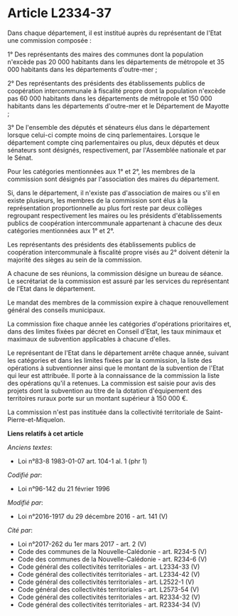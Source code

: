 # Article L2334-37

Dans chaque département, il est institué auprès du représentant de l'Etat une commission composée : 

1° Des représentants des maires des communes dont la population n'excède pas 20 000 habitants dans les départements de
métropole et 35 000 habitants dans les départements d'outre-mer ; 

2° Des représentants des présidents des établissements publics de coopération intercommunale à fiscalité propre dont la
population n'excède pas 60 000 habitants dans les départements de métropole et 150 000 habitants dans les départements
d'outre-mer et le Département de Mayotte ;

3° De l'ensemble des députés et sénateurs élus dans le département lorsque celui-ci compte moins de cinq parlementaires.
Lorsque le département compte cinq parlementaires ou plus, deux députés et deux sénateurs sont désignés, respectivement, par
l'Assemblée nationale et par le Sénat. 

Pour les catégories mentionnées aux 1° et 2°, les membres de la commission sont désignés par l'association des maires du
département. 

Si, dans le département, il n'existe pas d'association de maires ou s'il en existe plusieurs, les membres de la commission
sont élus à la représentation proportionnelle au plus fort reste par deux collèges regroupant respectivement les maires ou
les présidents d'établissements publics de coopération intercommunale appartenant à chacune des deux catégories mentionnées
aux 1° et 2°. 

Les représentants des présidents des établissements publics de coopération intercommunale à fiscalité propre visés au 2°
doivent détenir la majorité des sièges au sein de la commission. 

A chacune de ses réunions, la commission désigne un bureau de séance. Le secrétariat de la commission est assuré par les
services du représentant de l'Etat dans le département. 

Le mandat des membres de la commission expire à chaque renouvellement général des conseils municipaux. 

La commission fixe chaque année les catégories d'opérations prioritaires et, dans des limites fixées par décret en Conseil
d'Etat, les taux minimaux et maximaux de subvention applicables à chacune d'elles. 

Le représentant de l'Etat dans le département arrête chaque année, suivant les catégories et dans les limites fixées par la
commission, la liste des opérations à subventionner ainsi que le montant de la subvention de l'Etat qui leur est attribuée.
Il porte à la connaissance de la commission la liste des opérations qu'il a retenues. La commission est saisie pour avis des
projets dont la subvention au titre de la dotation d'équipement des territoires ruraux porte sur un montant supérieur à 150
000 €. 

La commission n'est pas instituée dans la collectivité territoriale de Saint-Pierre-et-Miquelon.

**Liens relatifs à cet article**

_Anciens textes_:

  - Loi n°83-8 1983-01-07 art. 104-1 al. 1 (phr 1)

_Codifié par_:

  - Loi n°96-142 du 21 février 1996

_Modifié par_:

  - Loi n°2016-1917 du 29 décembre 2016 - art. 141 (V)

_Cité par_:

  - Loi n°2017-262 du 1er mars 2017 - art. 2 (V)
  - Code des communes de la Nouvelle-Calédonie - art. R234-5 (V)
  - Code des communes de la Nouvelle-Calédonie - art. R234-6 (V)
  - Code général des collectivités territoriales - art. L2334-33 (V)
  - Code général des collectivités territoriales - art. L2334-42 (V)
  - Code général des collectivités territoriales - art. L2522-1 (V)
  - Code général des collectivités territoriales - art. L2573-54 (V)
  - Code général des collectivités territoriales - art. R2334-32 (V)
  - Code général des collectivités territoriales - art. R2334-34 (V)
